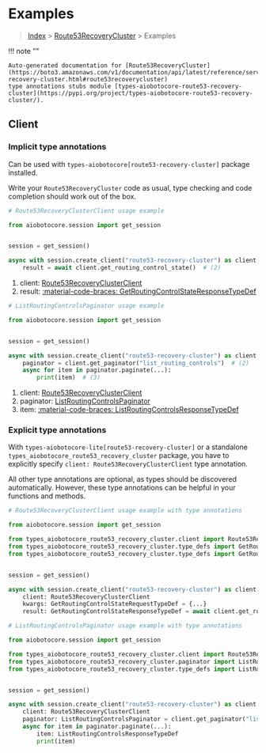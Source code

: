 # Examples

> [Index](../README.md) > [Route53RecoveryCluster](./README.md) > Examples

!!! note ""

    Auto-generated documentation for [Route53RecoveryCluster](https://boto3.amazonaws.com/v1/documentation/api/latest/reference/services/route53-recovery-cluster.html#route53recoverycluster)
    type annotations stubs module [types-aiobotocore-route53-recovery-cluster](https://pypi.org/project/types-aiobotocore-route53-recovery-cluster/).

## Client

### Implicit type annotations

Can be used with `types-aiobotocore[route53-recovery-cluster]` package installed.

Write your `Route53RecoveryCluster` code as usual,
type checking and code completion should work out of the box.



```python
# Route53RecoveryClusterClient usage example

from aiobotocore.session import get_session


session = get_session()

async with session.create_client("route53-recovery-cluster") as client:  # (1)
    result = await client.get_routing_control_state()  # (2)
```

1. client: [Route53RecoveryClusterClient](./client.md)
2. result: [:material-code-braces: GetRoutingControlStateResponseTypeDef](./type_defs.md#getroutingcontrolstateresponsetypedef) 



```python
# ListRoutingControlsPaginator usage example

from aiobotocore.session import get_session


session = get_session()

async with session.create_client("route53-recovery-cluster") as client:  # (1)
    paginator = client.get_paginator("list_routing_controls")  # (2)
    async for item in paginator.paginate(...):
        print(item)  # (3)
```

1. client: [Route53RecoveryClusterClient](./client.md)
2. paginator: [ListRoutingControlsPaginator](./paginators.md#listroutingcontrolspaginator)
3. item: [:material-code-braces: ListRoutingControlsResponseTypeDef](./type_defs.md#listroutingcontrolsresponsetypedef) 




### Explicit type annotations

With `types-aiobotocore-lite[route53-recovery-cluster]`
or a standalone `types_aiobotocore_route53_recovery_cluster` package, you have to explicitly specify
`client: Route53RecoveryClusterClient` type annotation.

All other type annotations are optional, as types should be discovered automatically.
However, these type annotations can be helpful in your functions and methods.


```python
# Route53RecoveryClusterClient usage example with type annotations

from aiobotocore.session import get_session

from types_aiobotocore_route53_recovery_cluster.client import Route53RecoveryClusterClient
from types_aiobotocore_route53_recovery_cluster.type_defs import GetRoutingControlStateResponseTypeDef
from types_aiobotocore_route53_recovery_cluster.type_defs import GetRoutingControlStateRequestTypeDef


session = get_session()

async with session.create_client("route53-recovery-cluster") as client:
    client: Route53RecoveryClusterClient
    kwargs: GetRoutingControlStateRequestTypeDef = {...}
    result: GetRoutingControlStateResponseTypeDef = await client.get_routing_control_state(**kwargs)
```



```python
# ListRoutingControlsPaginator usage example with type annotations

from aiobotocore.session import get_session

from types_aiobotocore_route53_recovery_cluster.client import Route53RecoveryClusterClient
from types_aiobotocore_route53_recovery_cluster.paginator import ListRoutingControlsPaginator
from types_aiobotocore_route53_recovery_cluster.type_defs import ListRoutingControlsResponseTypeDef


session = get_session()

async with session.create_client("route53-recovery-cluster") as client:
    client: Route53RecoveryClusterClient
    paginator: ListRoutingControlsPaginator = client.get_paginator("list_routing_controls")
    async for item in paginator.paginate(...):
        item: ListRoutingControlsResponseTypeDef
        print(item)
```


